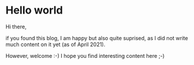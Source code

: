 # Hello world

Hi there, 

if you found this blog, I am happy but also quite suprised, as I did not write much content on it yet (as of  April 2021).

However, welcome :-) I hope you find interesting content here ;-)
